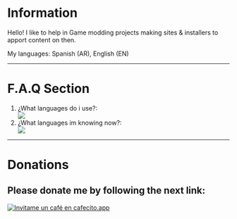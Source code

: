 # Information
<p>Hello! I like to help in Game modding projects making sites & installers to apport content on then.</p>
<p>My languages: Spanish (AR), English (EN)</p>
<hr>
<h1><b>F.A.Q Section</b></h1>
<ol>
<li>¿What languages do i use?:</li>
  <a href="https://skillicons.dev">
    <img src="https://skillicons.dev/icons?i=html,css" />
  </a>
<li>¿What languages im knowing now?:</li>
  <a href="https://skillicons.dev">
    <img src="https://skillicons.dev/icons?i=lua" />
  </a>
</ol>
<hr>
<h1>Donations</h1>
<h2>Please donate me by following the next link:</h2>
<a href='https://cafecito.app/ic3k1ng' rel='noopener' target='_blank'><img srcset='https://cdn.cafecito.app/imgs/buttons/button_6.png 1x, https://cdn.cafecito.app/imgs/buttons/button_6_2x.png 2x, https://cdn.cafecito.app/imgs/buttons/button_6_3.75x.png 3.75x' src='https://cdn.cafecito.app/imgs/buttons/button_6.png' alt='Invitame un café en cafecito.app' /></a>
